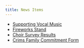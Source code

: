 ```yaml
---
title: News Items
---
```

 * [Supporting Vocal Music](blog/supporting)
 * [Fireworks Stand](blog/fireworks)
 * [Choir Survey Results](blog/choir-survey-results)
 * [Crims Family Commitment Form](blog/crims-commitment)
